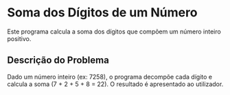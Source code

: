 # Soma dos Dígitos de um Número

Este programa calcula a soma dos dígitos que compõem um número inteiro positivo.

## Descrição do Problema

Dado um número inteiro (ex: 7258), o programa decompõe cada dígito e calcula a soma (7 + 2 + 5 + 8 = 22). O resultado é apresentado ao utilizador.